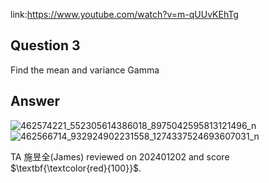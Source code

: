 link:https://www.youtube.com/watch?v=m-qUUvKEhTg  
## Question 3
Find the mean and variance Gamma
## Answer
![462574221_552305614386018_8975042595813121496_n](https://github.com/user-attachments/assets/5f617d01-e03d-4273-a2f6-b3de6079517d)
![462566714_932924902231558_1274337524693607031_n](https://github.com/user-attachments/assets/37a761f3-c720-46dd-b0aa-7b573b834ec9)

TA 施昱全(James) reviewed on 202401202 and score $\textbf{\textcolor{red}{100}}$. 
